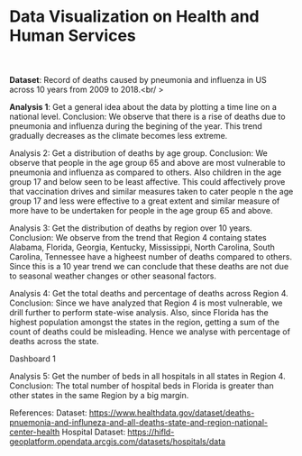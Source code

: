 # Data Visualization on Health and Human Services
</br  ></br  >
<b>Dataset</b>: Record of deaths caused by pneumonia and influenza in US across 10 years from 2009 to 2018.<br/  >

<b>Analysis 1</b>: Get a general idea about the data by plotting a time line on a national level.
Conclusion: We observe that there is a rise of deaths due to pneumonia and influenza during the begining of the year. This trend gradually decreases as the climate becomes less extreme.

Analysis 2: Get a distribution of deaths by age group.
Conclusion: We observe that people in the age group 65 and above are most vulnerable to pneumonia and influenza as compared to others. Also children in the age group 17 and below seen to be least affective. This could affectively prove that vaccination drives and similar measures taken to cater people n the age group 17 and less were effective to a great extent and similar measure of more have to be undertaken for people in the age group 65 and above.

Analysis 3: Get the distribution of deaths by region over 10 years.
Conclusion: We observe from the trend that Region 4 containg states Alabama, Florida, Georgia, Kentucky, Mississippi, North Carolina, South Carolina, Tennessee have a higheest number of deaths compared to others. Since this is a 10 year trend we can conclude that these deaths are not due to seasonal weather changes or other seasonal factors.

Analysis 4: Get the total deaths and percentage of deaths across Region 4.
Conclusion: Since we have analyzed that Region 4 is most vulnerable, we drill further to perform state-wise analysis. Also, since Florida has the highest population amongst the states in the region, getting a sum of the count of deaths could be misleading. Hence we analyse with percentage of deaths across the state.

Dashboard 1

Analysis 5: Get the number of beds in all hospitals in all states in Region 4.
Conclusion: The total number of hospital beds in Florida is greater than other states in the same Region by a big margin.

References:
Dataset: https://www.healthdata.gov/dataset/deaths-pnuemonia-and-influneza-and-all-deaths-state-and-region-national-center-health
Hospital Dataset: https://hifld-geoplatform.opendata.arcgis.com/datasets/hospitals/data
